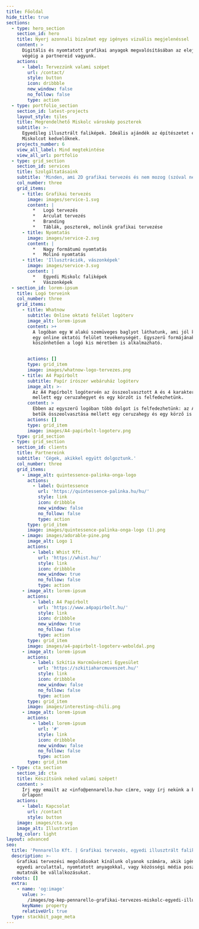 ```yaml
---
title: Főoldal
hide_title: true
sections:
  - type: hero_section
    section_id: hero
    title: Nyerj azonnali bizalmat egy igényes vizuális megjelenéssel
    content: >
      Digitális és nyomtatott grafikai anyagok megvalósításában az elejétől a
      végéig a partnereid vagyunk.
    actions:
      - label: Tervezzünk valami szépet
        url: /contact/
        style: button
        icon: dribbble
        new_window: false
        no_follow: false
        type: action
  - type: portfolio_section
    section_id: latest-projects
    layout_style: tiles
    title: Megrendelhető Miskolc városkép poszterek
    subtitle: >-
      Egyedileg illusztrált faliképek. Ideális ajándék az építészetet és/vagy
      Miskolcot kedvelőknek.
    projects_number: 6
    view_all_label: Mind megtekintése
    view_all_url: portfolio
  - type: grid_section
    section_id: services
    title: Szolgáltatásaink
    subtitle: 'Minden, ami 2D grafikai tervezés és nem mozog (szóval nem videó).'
    col_number: three
    grid_items:
      - title: Grafikai tervezés
        image: images/service-1.svg
        content: |
          *   Logó tervezés
          *   Arculat tervezés
          *   Branding
          *   Táblák, poszterek, molinók grafikai tervezése
      - title: Nyomtatás
        image: images/service-2.svg
        content: |
          *   Nagy formátumú nyomtatás
          *   Molinó nyomtatás
      - title: 'Illusztrációk, vászonképek'
        image: images/service-3.svg
        content: |
          *   Egyedi Miskolc faliképek
          *   Vászonképek 
  - section_id: lorem-ipsum
    title: Logó terveink
    col_number: three
    grid_items:
      - title: Whatnow
        subtitle: Online oktató felület logóterv
        image_alt: lorem-ipsum
        content: >+
          A logóban egy W alakú szemüveges baglyot láthatunk, ami jól kifejezi
          egy online oktatói felület tevékenységét. Egyszerű formájának
          köszönhetően a logó kis méretben is alkalmazható.


        actions: []
        type: grid_item
        image: images/whatnow-logo-tervezes.png
      - title: A4 Papírbolt
        subtitle: Papír írószer webáruház logóterv
        image_alt: >-
          Az A4 Papírbolt logótervén az összeolvasztott A és 4 karakterek
          mellett egy ceruzahegyet és egy körzőt is felfedezhetünk.
        content: >
          Ebben az egyszerű logóban több dolgot is felfedezhetünk: az A és 4
          betűk összeolvasztása mellett egy ceruzahegy és egy körző is megbújik.
        actions: []
        type: grid_item
        image: images/A4-papirbolt-logoterv.png
    type: grid_section
  - type: grid_section
    section_id: clients
    title: Partnereink
    subtitle: 'Cégek, akikkel együtt dolgoztunk.'
    col_number: three
    grid_items:
      - image_alt: quintessence-palinka-onga-logo
        actions:
          - label: Quintessence
            url: 'https://quintessence-palinka.hu/hu/'
            style: link
            icon: dribbble
            new_window: false
            no_follow: false
            type: action
        type: grid_item
        image: images/quintessence-palinka-onga-logo (1).png
      - image: images/adorable-pine.png
        image_alt: Logo 1
        actions:
          - label: Whist Kft.
            url: 'https://whist.hu/'
            style: link
            icon: dribbble
            new_window: true
            no_follow: false
            type: action
      - image_alt: lorem-ipsum
        actions:
          - label: A4 Papírbolt
            url: 'https://www.a4papirbolt.hu/'
            style: link
            icon: dribbble
            new_window: true
            no_follow: false
            type: action
        type: grid_item
        image: images/a4-papirbolt-logoterv-weboldal.png
      - image_alt: lorem-ipsum
        actions:
          - label: Szkítia Harcművészeti Egyesület
            url: 'https://szkitiaharcmuveszet.hu/'
            style: link
            icon: dribbble
            new_window: false
            no_follow: false
            type: action
        type: grid_item
        image: images/interesting-chili.png
      - image_alt: lorem-ipsum
        actions:
          - label: lorem-ipsum
            url: '#'
            style: link
            icon: dribbble
            new_window: false
            no_follow: false
            type: action
        type: grid_item
  - type: cta_section
    section_id: cta
    title: Készítsünk neked valami szépet!
    content: >
      Írj egy emailt az <info@pennarello.hu> címre, vagy írj nekünk a kapcsolati
      űrlapon!
    actions:
      - label: Kapcsolat
        url: /contact
        style: button
    image: images/cta.svg
    image_alt: Illustration
    bg_color: light
layout: advanced
seo:
  title: 'Pennarello Kft. | Grafikai tervezés, egyedi illusztrált faliképek'
  description: >-
    Grafikai tervezési megoldásokat kínálunk olyanok számára, akik igényes és
    egyedi arculattal, nyomtatott anyagokkal, vagy közösségi média posztokkal
    mutatnák be vállalkozásukat.
  robots: []
  extra:
    - name: 'og:image'
      value: >-
        /images/og-kep-pennarello-grafikai-tervezes-miskolc-egyedi-illusztracio.png
      keyName: property
      relativeUrl: true
  type: stackbit_page_meta
---
```

